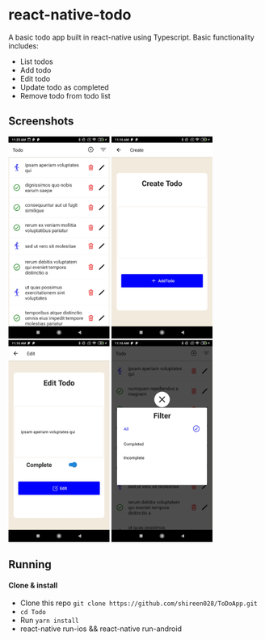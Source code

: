 # react-native-todo

A basic todo app built in react-native using Typescript. Basic functionality includes:

- List todos
- Add todo
- Edit todo
- Update todo as completed
- Remove todo from todo list


## Screenshots
<p>
<img width="200" alt="Screen Shot 1" src="https://github.com/shireen028/ToDoApp/blob/main/Screenshot_2022-03-14-11-23-57-661_com.todo.jpg">
 <img width="200" alt="Screen Shot 2" src="https://github.com/shireen028/ToDoApp/blob/main/Screenshot_2022-03-14-11-16-21-751_com.todo.jpg">
 <img width="200" alt="Screen Shot 3" src="https://github.com/shireen028/ToDoApp/blob/main/Screenshot_2022-03-14-11-16-32-382_com.todo.jpg">
 <img width="200" alt="Screen Shot 4" src="https://github.com/shireen028/ToDoApp/blob/main/Screenshot_2022-03-14-11-16-42-743_com.todo.jpg">
</p>

 ## Running

#### Clone & install

* Clone this repo `git clone https://github.com/shireen028/ToDoApp.git`
* `cd Todo`
* Run `yarn install`
* react-native run-ios && react-native run-android

